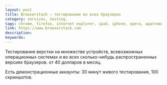 ```yaml
---
layout: post
title: Browserstack — тестирование во всех браузерах
category: services, testing, 
tags: chrome, firefox, internet explorer, ipad, iphone, opera, адаптивность, браузер, кроссбраузерность, тестирование, 
link: https://www.browserstack.com
description: 
keywords: 
---
```


<p>Тестирование верстки на множестве устройств, всевозможных операционных системах и во всех сколько-нибудь распространенных версиях браузеров. от 40 долларов в месяц.</p>
<p>Есть демонстрационные аккаунты: 30 минут живого тестирования, 100 скриншотов.</p>
